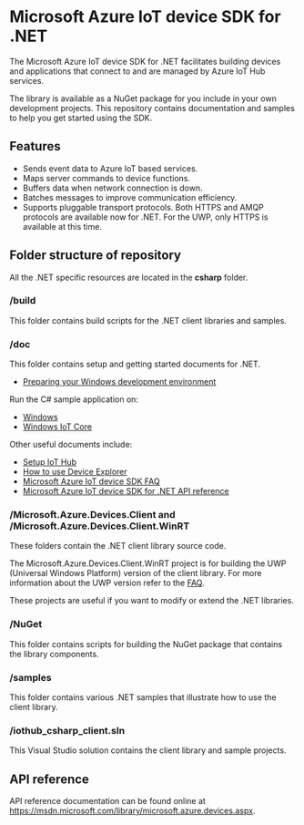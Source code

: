 # Microsoft Azure IoT device SDK for .NET

The Microsoft Azure IoT device SDK for .NET facilitates building devices and applications that connect to and are managed by Azure IoT Hub services.

The library is available as a NuGet package for you include in your own development projects. This repository contains documentation and samples to help you get started using the SDK.

## Features

 * Sends event data to Azure IoT based services.
 * Maps server commands to device functions.
 * Buffers data when network connection is down.
 * Batches messages to improve communication efficiency.
 * Supports pluggable transport protocols. Both HTTPS and AMQP protocols are available now for .NET. For the UWP, only HTTPS is available at this time.


## Folder structure of repository

All the .NET specific resources are located in the **csharp** folder.

### /build

This folder contains build scripts for the .NET client libraries and samples.

### /doc

This folder contains setup and getting started documents for .NET.

- [Preparing your Windows development environment][devbox-setup]

Run the C# sample application on:

- [Windows][run-sample-on-desktop-windows]
- [Windows IoT Core][run-sample-on-windows-iot-core]

Other useful documents include:

- [Setup IoT Hub][setup-iothub]
- [How to use Device Explorer][device-explorer]
- [Microsoft Azure IoT device SDK FAQ][faq-doc]
- [Microsoft Azure IoT device SDK for .NET API reference][dotnet-api-ref]

### /Microsoft.Azure.Devices.Client and /Microsoft.Azure.Devices.Client.WinRT

These folders contain the .NET client library source code.

The Microsoft.Azure.Devices.Client.WinRT project is for building the UWP (Universal Windows Platform) version of the client library. For more information about the UWP version refer to the [FAQ][faq-doc].

These projects are useful if you want to modify or extend the .NET libraries.

### /NuGet

This folder contains scripts for building the NuGet package that contains the library components.

### /samples

This folder contains various .NET samples that illustrate how to use the client library.

### /iothub_csharp_client.sln

This Visual Studio solution contains the client library and sample projects.

## API reference

API reference documentation can be found online at https://msdn.microsoft.com/library/microsoft.azure.devices.aspx.

[setup-iothub]: ../doc/setup_iothub.md
[devbox-setup]: doc/devbox_setup.md
[run-sample-on-desktop-windows]: doc/run_sample_on_desktop_windows.md
[run-sample-on-windows-iot-core]: doc/run_sample_on_windows_iot_core.md
[device-explorer]: ../tools/DeviceExplorer/doc/how_to_use_device_explorer.md
[faq-doc]: ../doc/faq.md
[dotnet-api-ref]: https://msdn.microsoft.com/library/microsoft.azure.devices.aspx
